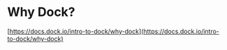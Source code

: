 # Why Dock?

[https://docs.dock.io/intro-to-dock/why-dock](https://docs.dock.io/intro-to-dock/why-dock)
